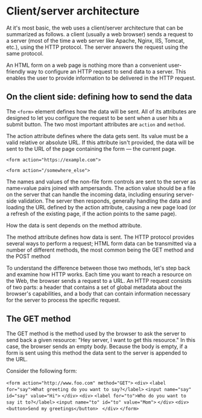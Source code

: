 # Client/server architecture

At it's most basic, the web uses a client/server architecture that can be summarized as follows. a client (usually a web browser) sends a request to a server (most of the time a web server like Apache, Nginx, IIS, Tomcat, etc.), using the HTTP protocol. The server answers the request using the same protocol.

An HTML form on a web page is nothing more than a convenient user-friendly way to configure an HTTP request to send data to a server. This enables the user to provide information to be delivered in the HTTP request.

## On the client side: defining how to send the data

The `<form>` element defines how the data will be sent. All of its attributes are designed to let you configure the request to be sent when a user hits a submit button. The two most important attributes are `action` and `method`.

The action attribute defines where the data gets sent. Its value must be a valid relative or absolute URL. If this attribute isn't provided, the data will be sent to the URL of the page containing the form — the current page.

`<form action="https://example.com">`

`<form action="/somewhere_else">`

The names and values of the non-file form controls are sent to the server as name=value pairs joined with ampersands. The action value should be a file on the server that can handle the incoming data, including ensuring server-side validation. The server then responds, generally handling the data and loading the URL defined by the action attribute, causing a new page load (or a refresh of the existing page, if the action points to the same page).

How the data is sent depends on the method attribute.

The method attribute defines how data is sent. The HTTP protocol provides several ways to perform a request; HTML form data can be transmitted via a number of different methods, the most common being the GET method and the POST method

To understand the difference between those two methods, let's step back and examine how HTTP works. Each time you want to reach a resource on the Web, the browser sends a request to a URL. An HTTP request consists of two parts: a header that contains a set of global metadata about the browser's capabilities, and a body that can contain information necessary for the server to process the specific request.


## The GET method

The GET method is the method used by the browser to ask the server to send back a given resource: "Hey server, I want to get this resource." In this case, the browser sends an empty body. Because the body is empty, if a form is sent using this method the data sent to the server is appended to the URL.

Consider the following form:

`<form action="http://www.foo.com" method="GET">`
  `<div>`
    `<label for="say">What greeting do you want to say?</label>`
    `<input name="say" id="say" value="Hi">`
  `</div>`
  `<div>`
    `<label for="to">Who do you want to say it to?</label>`
    `<input name="to" id="to" value="Mom">`
  `</div>`
  `<div>`
    `<button>Send my greetings</button>`
 ` </div>`
`</form>`

